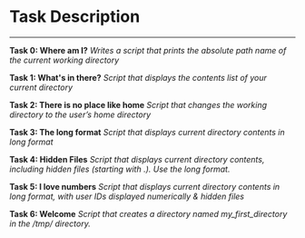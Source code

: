 # Task Description
---
__Task 0: Where am I?__
*Writes a script that prints the absolute path name of the current working directory*

__Task 1: What's in there?__
*Script that displays the contents list of your current directory*

__Task 2: There is no place like home__
*Script that changes the working directory to the user’s home directory*

__Task 3: The long format__
*Script that displays current directory contents in long format*

__Task 4: Hidden Files__
*Script that displays current directory contents, including hidden files (starting with .). Use the long format.*

__Task 5: I love numbers__
*Script that displays current directory contents in long format, with user IDs displayed numerically & hidden files*

__Task 6: Welcome__
*Script that creates a directory named my_first_directory in the /tmp/ directory.*
